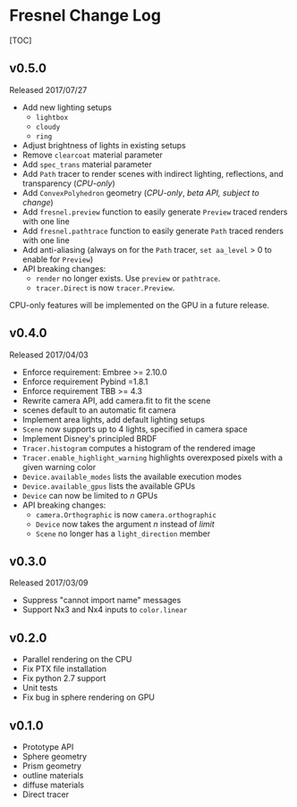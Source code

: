 # Fresnel Change Log

[TOC]

## v0.5.0

Released 2017/07/27

* Add new lighting setups
    * `lightbox`
    * `cloudy`
    * `ring`
* Adjust brightness of lights in existing setups
* Remove `clearcoat` material parameter
* Add `spec_trans` material parameter
* Add `Path` tracer to render scenes with indirect lighting, reflections, and transparency (*CPU-only*)
* Add `ConvexPolyhedron` geometry (*CPU-only*, *beta API, subject to change*)
* Add `fresnel.preview` function to easily generate `Preview` traced renders with one line
* Add `fresnel.pathtrace` function to easily generate `Path` traced renders with one line
* Add anti-aliasing (always on for the `Path` tracer, `set aa_level` > 0 to enable for `Preview`)
* API breaking changes:
    * `render` no longer exists. Use `preview` or `pathtrace`.
    * `tracer.Direct` is now `tracer.Preview`.

CPU-only features will be implemented on the GPU in a future release.

## v0.4.0

Released 2017/04/03

* Enforce requirement: Embree >= 2.10.0
* Enforce requirement Pybind =1.8.1
* Enforce requirement TBB >= 4.3
* Rewrite camera API, add camera.fit to fit the scene
* scenes default to an automatic fit camera
* Implement area lights, add default lighting setups
* ``Scene`` now supports up to 4 lights, specified in camera space
* Implement Disney's principled BRDF
* ``Tracer.histogram`` computes a histogram of the rendered image
* ``Tracer.enable_highlight_warning`` highlights overexposed pixels with a given warning color
* ``Device.available_modes`` lists the available execution modes
* ``Device.available_gpus`` lists the available GPUs
* ``Device`` can now be limited to *n* GPUs
* API breaking changes:
    * ``camera.Orthographic`` is now ``camera.orthographic``
    * ``Device`` now takes the argument *n* instead of *limit*
    * ``Scene`` no longer has a ``light_direction`` member

## v0.3.0

Released 2017/03/09

* Suppress "cannot import name" messages
* Support Nx3 and Nx4 inputs to ``color.linear``

## v0.2.0

* Parallel rendering on the CPU
* Fix PTX file installation
* Fix python 2.7 support
* Unit tests
* Fix bug in sphere rendering on GPU

## v0.1.0

* Prototype API
* Sphere geometry
* Prism geometry
* outline materials
* diffuse materials
* Direct tracer
